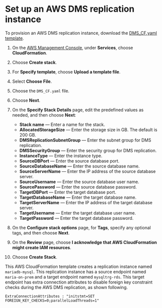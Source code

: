 # Set up an AWS DMS replication instance<a name="chap-mariadb2auroramysql.provisioningdms"></a>

To provision an AWS DMS replication instance, download the [DMS\_CF\.yaml template](https://aws-database-blog.s3.amazonaws.com/artifacts/mariadb-to-aurora-mysql-migration/DMS_CF.yaml)\.

1. On the [AWS Management Console](https://console.aws.amazon.com), under **Services**, choose **CloudFormation**\.

1. Choose **Create stack**\.

1. For **Specify template**, choose **Upload a template file**\.

1. Select **Choose File**\.

1. Choose the `DMS_CF.yaml` file\.

1. Choose **Next**\.

1. On the **Specify Stack Details** page, edit the predefined values as needed, and then choose **Next**:
   +  **Stack name** — Enter a name for the stack\.
   +  **AllocatedStorageSize** — Enter the storage size in GB\. The default is 200 GB\.
   +  **DMSReplicationSubnetGroup** — Enter the subnet group for DMS replication\.
   +  **DMSSecurityGroup** — Enter the security group for DMS replication\.
   +  **InstanceType** — Enter the instance type\.
   +  **SourceDBPort** — Enter the source database port\.
   +  **SourceDatabaseName** — Enter the source database name\.
   +  **SourceServerName** — Enter the IP address of the source database server\.
   +  **SourceUsername** — Enter the source database user name\.
   +  **SourcePassword** — Enter the source database password\.
   +  **TargetDBPort** — Enter the target database port\.
   +  **TargetDatabaseName** — Enter the target database name\.
   +  **TargetServerName** — Enter the IP address of the target database server\.
   +  **TargetUsername** — Enter the target database user name\.
   +  **TargetPassword** — Enter the target database password\.

1. On the **Configure stack options** page, for **Tags**, specify any optional tags, and then choose **Next**\.

1. On the **Review** page, choose **I acknowledge that AWS CloudFormation might create IAM resources**\.

1. Choose **Create Stack**\.

This AWS CloudFormation template creates a replication instance named `mariadb-mysql`\. This replication instance has a source endpoint named `maria-on-prem` and a target endpoint named `mysqltrg-rds`\. This target endpoint has extra connection attributes to disable foreign key constraint checks during the AWS DMS replication, as shown following\.

```
ExtraConnectionAttributes : "initstmt=SET FOREIGN_KEY_CHECKS=0;parallelLoadThreads=1"
```